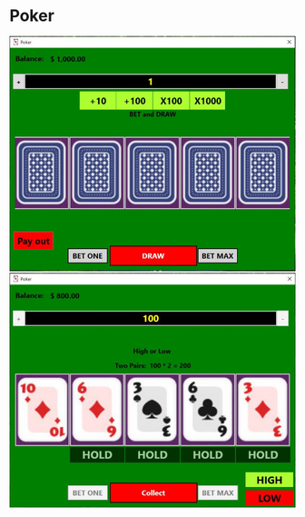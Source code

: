 # Poker
![Alt text](https://github.com/DjukicBogdan/Poker/blob/master/Poker.JPG?raw=true "Poker")
![Alt text](https://github.com/DjukicBogdan/Poker/blob/master/Poker2.JPG?raw=true "Poker2")

